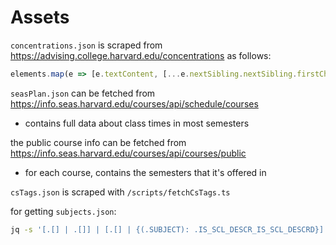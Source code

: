 # Assets

`concentrations.json` is scraped from https://advising.college.harvard.edu/concentrations as follows:

```js
elements.map(e => [e.textContent, [...e.nextSibling.nextSibling.firstChild.firstChild.firstChild.children].filter(e => e.tagName === 'A').map(e => e.text)])
```

`seasPlan.json` can be fetched from https://info.seas.harvard.edu/courses/api/schedule/courses
- contains full data about class times in most semesters

the public course info can be fetched from https://info.seas.harvard.edu/courses/api/courses/public
- for each course, contains the semesters that it's offered in

`csTags.json` is scraped with `/scripts/fetchCsTags.ts`

for getting `subjects.json`:

```bash
jq -s '[.[] | .[]] | [.[] | {(.SUBJECT): .IS_SCL_DESCR_IS_SCL_DESCRD}] | sort | add' allcourses-2022-06-08.json allcourses.json
```
